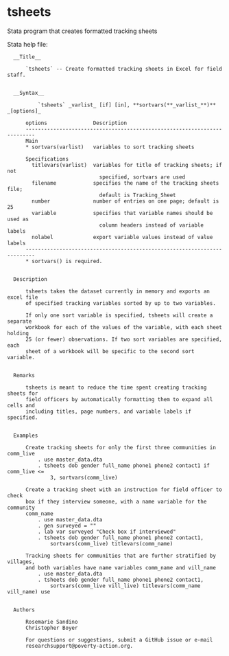 # tsheets
Stata program that creates formatted tracking sheets

Stata help file: 
      
      __Title__
      
          `tsheets` -- Create formatted tracking sheets in Excel for field staff.
      
      
      __Syntax__
      
              `tsheets` _varlist_ [if] [in], **sortvars(**_varlist_**)** _[options]_
      
          options               Description
          -------------------------------------------------------------------------
          Main
          * sortvars(varlist)   variables to sort tracking sheets
      
          Specifications
            titlevars(varlist)  variables for title of tracking sheets; if not
                                  specified, sortvars are used
            filename            specifies the name of the tracking sheets file;
                                  default is Tracking_Sheet
            number              number of entries on one page; default is 25
            variable            specifies that variable names should be used as
                                  column headers instead of variable labels
            nolabel             export variable values instead of value labels
          -------------------------------------------------------------------------
          * sortvars() is required.
      
      
      Description
      
          tsheets takes the dataset currently in memory and exports an excel file
          of specified tracking variables sorted by up to two variables.
      
          If only one sort variable is specified, tsheets will create a separate
          workbook for each of the values of the variable, with each sheet holding
          25 (or fewer) observations. If two sort variables are specified, each
          sheet of a workbook will be specific to the second sort variable.
      
      
      Remarks
      
          tsheets is meant to reduce the time spent creating tracking sheets for
          field officers by automatically formatting them to expand all cells and
          including titles, page numbers, and variable labels if specified.
      
      
      Examples
      
          Create tracking sheets for only the first three communities in comm_live
              . use master_data.dta
              . tsheets dob gender full_name phone1 phone2 contact1 if comm_live <=
                  3, sortvars(comm_live)
      
          Create a tracking sheet with an instruction for field officer to check
          box if they interview someone, with a name variable for the community
          comm_name
              . use master_data.dta
              . gen surveyed = ""
              . lab var surveyed "Check box if interviewed"
              . tsheets dob gender full_name phone1 phone2 contact1,
                  sortvars(comm_live) titlevars(comm_name)
      
          Tracking sheets for communities that are further stratified by villages,
          and both variables have name variables comm_name and vill_name
              . use master_data.dta
              . tsheets dob gender full_name phone1 phone2 contact1,
                  sortvars(comm_live vill_live) titlevars(comm_name vill_name) use
      
      
      Authors
      
          Rosemarie Sandino
          Christopher Boyer
      
          For questions or suggestions, submit a GitHub issue or e-mail
          researchsupport@poverty-action.org.
